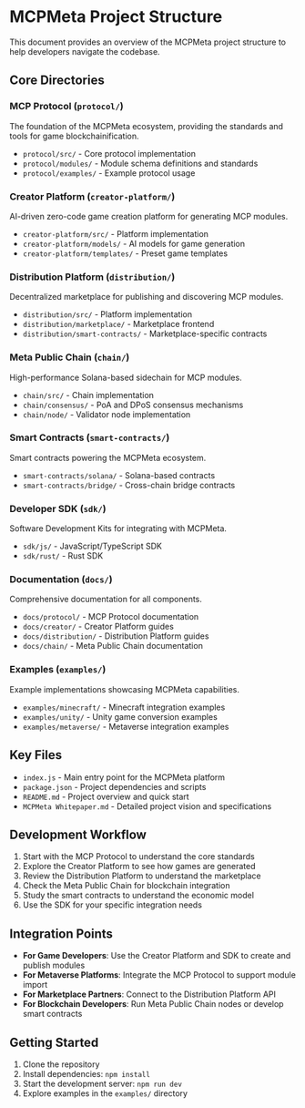# MCPMeta Project Structure

This document provides an overview of the MCPMeta project structure to help developers navigate the codebase.

## Core Directories

### MCP Protocol (`protocol/`)

The foundation of the MCPMeta ecosystem, providing the standards and tools for game blockchainification.

- `protocol/src/` - Core protocol implementation
- `protocol/modules/` - Module schema definitions and standards
- `protocol/examples/` - Example protocol usage

### Creator Platform (`creator-platform/`)

AI-driven zero-code game creation platform for generating MCP modules.

- `creator-platform/src/` - Platform implementation
- `creator-platform/models/` - AI models for game generation
- `creator-platform/templates/` - Preset game templates

### Distribution Platform (`distribution/`)

Decentralized marketplace for publishing and discovering MCP modules.

- `distribution/src/` - Platform implementation
- `distribution/marketplace/` - Marketplace frontend
- `distribution/smart-contracts/` - Marketplace-specific contracts

### Meta Public Chain (`chain/`)

High-performance Solana-based sidechain for MCP modules.

- `chain/src/` - Chain implementation
- `chain/consensus/` - PoA and DPoS consensus mechanisms
- `chain/node/` - Validator node implementation

### Smart Contracts (`smart-contracts/`)

Smart contracts powering the MCPMeta ecosystem.

- `smart-contracts/solana/` - Solana-based contracts
- `smart-contracts/bridge/` - Cross-chain bridge contracts

### Developer SDK (`sdk/`)

Software Development Kits for integrating with MCPMeta.

- `sdk/js/` - JavaScript/TypeScript SDK
- `sdk/rust/` - Rust SDK

### Documentation (`docs/`)

Comprehensive documentation for all components.

- `docs/protocol/` - MCP Protocol documentation
- `docs/creator/` - Creator Platform guides
- `docs/distribution/` - Distribution Platform guides
- `docs/chain/` - Meta Public Chain documentation

### Examples (`examples/`)

Example implementations showcasing MCPMeta capabilities.

- `examples/minecraft/` - Minecraft integration examples
- `examples/unity/` - Unity game conversion examples
- `examples/metaverse/` - Metaverse integration examples

## Key Files

- `index.js` - Main entry point for the MCPMeta platform
- `package.json` - Project dependencies and scripts
- `README.md` - Project overview and quick start
- `MCPMeta Whitepaper.md` - Detailed project vision and specifications

## Development Workflow

1. Start with the MCP Protocol to understand the core standards
2. Explore the Creator Platform to see how games are generated
3. Review the Distribution Platform to understand the marketplace
4. Check the Meta Public Chain for blockchain integration
5. Study the smart contracts to understand the economic model
6. Use the SDK for your specific integration needs

## Integration Points

- **For Game Developers**: Use the Creator Platform and SDK to create and publish modules
- **For Metaverse Platforms**: Integrate the MCP Protocol to support module import
- **For Marketplace Partners**: Connect to the Distribution Platform API
- **For Blockchain Developers**: Run Meta Public Chain nodes or develop smart contracts

## Getting Started

1. Clone the repository
2. Install dependencies: `npm install`
3. Start the development server: `npm run dev`
4. Explore examples in the `examples/` directory 